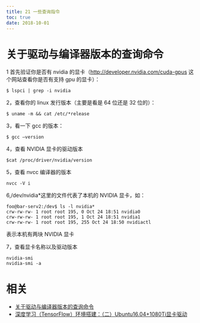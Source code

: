 ```yaml
---
title: 21 一些查询指令
toc: true
date: 2018-10-01
---
```

# 关于驱动与编译器版本的查询命令


1 首先验证你是否有 nvidia 的显卡（http://developer.nvidia.com/cuda-gpus 这个网站查看你是否有支持 gpu 的显卡）：

```
$ lspci | grep -i nvidia 
```

2，查看你的 linux 发行版本（主要是看是 64 位还是 32 位的）：

```
$ uname -m && cat /etc/*release
```

3，看一下 gcc 的版本：

```
$ gcc –version
```

4，查看 NVIDIA 显卡的驱动版本

```
$cat /proc/driver/nvidia/version
```

5，查看 nvcc 编译器的版本

```
nvcc -V i
```

6,/dev/nvidia*这里的文件代表了本机的 NVIDIA 显卡，如：

```
foo@bar-serv2:/dev$ ls -l nvidia*
crw-rw-rw- 1 root root 195, 0 Oct 24 18:51 nvidia0
crw-rw-rw- 1 root root 195, 1 Oct 24 18:51 nvidia1
crw-rw-rw- 1 root root 195, 255 Oct 24 18:50 nvidiactl
```

表示本机有两块 NVIDIA 显卡


7，查看显卡名称以及驱动版本


```
nvidia-smi
nvidia-smi -a
```




# 相关

- [关于驱动与编译器版本的查询命令](http://www.linuxdiyf.com/linux/16687.html)
- [深度学习（TensorFlow）环境搭建：（二）Ubuntu16.04+1080Ti显卡驱动](http://www.cnblogs.com/xuliangxing/p/7569946.html)
